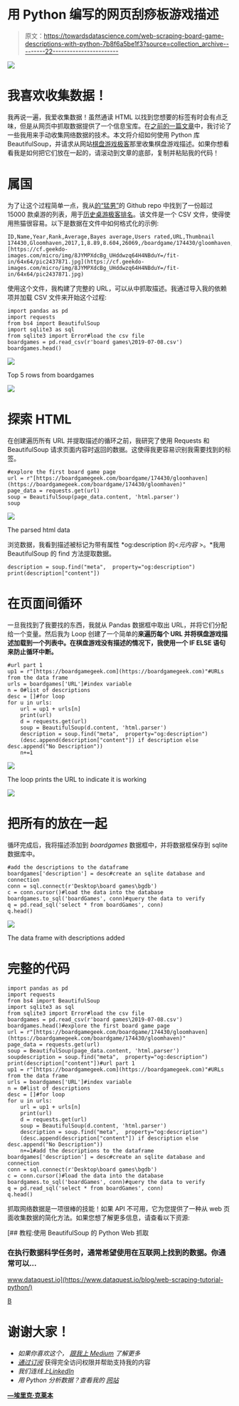 # 用 Python 编写的网页刮痧板游戏描述

> 原文：<https://towardsdatascience.com/web-scraping-board-game-descriptions-with-python-7b8f6a5be1f3?source=collection_archive---------22----------------------->

![](img/ad2d0a5c757cc8b0067e23ff1738746c.png)

# 我喜欢收集数据！

我再说一遍，我爱收集数据！虽然通读 HTML 以找到您想要的标签有时会有点乏味，但是从网页中抓取数据提供了一个信息宝库。在[之前的一篇文章](https://medium.com/@erickleppen01/embracing-manual-data-collection-9ebccbac578d)中，我讨论了一些我用来手动收集网络数据的技术。本文将介绍如何使用 Python 库 BeautifulSoup，并请求从网站[棋盘游戏极客](https://boardgamegeek.com)那里收集棋盘游戏描述。如果你想看看我是如何把它们放在一起的，请滚动到文章的底部，复制并粘贴我的代码！

# 属国

为了让这个过程简单一点，我从[的“猛男”](https://github.com/beefsack)的 Github repo 中找到了一份超过 15000 款桌游的列表，用于[历史桌游极客排名](https://github.com/beefsack/bgg-ranking-historicals)。该文件是一个 CSV 文件，使得使用熊猫很容易。以下是数据在文件中如何格式化的示例:

```
ID,Name,Year,Rank,Average,Bayes average,Users rated,URL,Thumbnail
174430,Gloomhaven,2017,1,8.89,8.604,26069,/boardgame/174430/gloomhaven,[https://cf.geekdo-images.com/micro/img/8JYMPXdcBg_UHddwzq64H4NBduY=/fit-in/64x64/pic2437871.jpg](https://cf.geekdo-images.com/micro/img/8JYMPXdcBg_UHddwzq64H4NBduY=/fit-in/64x64/pic2437871.jpg)
```

使用这个文件，我构建了完整的 URL，可以从中抓取描述。我通过导入我的依赖项并加载 CSV 文件来开始这个过程:

```
import pandas as pd
import requests
from bs4 import BeautifulSoup
import sqlite3 as sql
from sqlite3 import Error#load the csv file
boardgames = pd.read_csv(r'board games\2019-07-08.csv')
boardgames.head()
```

![](img/fcb7362ae127b644ecb087026ea64d52.png)

Top 5 rows from boardgames

![](img/996b78dbe03765042b84ab041c67e5f6.png)

# 探索 HTML

在创建遍历所有 URL 并提取描述的循环之前，我研究了使用 Requests 和 BeautifulSoup 请求页面内容时返回的数据。这使得我更容易识别我需要找到的标签。

```
#explore the first board game page
url = r"[https://boardgamegeek.com/boardgame/174430/gloomhaven](https://boardgamegeek.com/boardgame/174430/gloomhaven)"
page_data = requests.get(url)
soup = BeautifulSoup(page_data.content, 'html.parser')
soup
```

![](img/9e8e4b2da14db9f893e0dbb30efaed4a.png)

The parsed html data

浏览数据，我看到描述被标记为带有属性 *og:description 的<*元内容* >。*我用 BeautifulSoup 的 find 方法提取数据。

```
description = soup.find("meta",  property="og:description")
print(description["content"])
```

# 在页面间循环

一旦我找到了我要找的东西，我就从 Pandas 数据框中取出 URL，并将它们分配给一个变量。然后我为 Loop 创建了一个简单的**来遍历每个 URL 并将棋盘游戏描述加载到一个列表中。在棋盘游戏没有描述的情况下，我使用一个 **IF ELSE** 语句来防止循环中断。**

```
#url part 1
up1 = r"[https://boardgamegeek.com](https://boardgamegeek.com)"#URLs from the data frame
urls = boardgames['URL']#index variable
n = 0#list of descriptions
desc = []#for loop
for u in urls:
    url = up1 + urls[n]
    print(url)
    d = requests.get(url)
    soup = BeautifulSoup(d.content, 'html.parser')
    description = soup.find("meta",  property="og:description")
    (desc.append(description["content"]) if description else desc.append("No Description"))
    n+=1
```

![](img/1bf5a239ddf1fdfad7b98f6ff109eb8d.png)

The loop prints the URL to indicate it is working

![](img/721c6a7d5c7961729161098bdec1f5a3.png)

# 把所有的放在一起

循环完成后，我将描述添加到 *boardgames* 数据框中，并将数据框保存到 sqlite 数据库中。

```
#add the descriptions to the dataframe
boardgames['description'] = desc#create an sqlite database and connection
conn = sql.connect(r'Desktop\board games\bgdb')
c = conn.cursor()#load the data into the database
boardgames.to_sql('boardGames', conn)#query the data to verify
q = pd.read_sql('select * from boardGames', conn)
q.head()
```

![](img/39705c83b0d746c424f975a7832a5b72.png)

The data frame with descriptions added

# 完整的代码

```
import pandas as pd
import requests
from bs4 import BeautifulSoup
import sqlite3 as sql
from sqlite3 import Error#load the csv file
boardgames = pd.read_csv(r'board games\2019-07-08.csv')
boardgames.head()#explore the first board game page
url = r"[https://boardgamegeek.com/boardgame/174430/gloomhaven](https://boardgamegeek.com/boardgame/174430/gloomhaven)"
page_data = requests.get(url)
soup = BeautifulSoup(page_data.content, 'html.parser')
soupdescription = soup.find("meta",  property="og:description")
print(description["content"])#url part 1
up1 = r"[https://boardgamegeek.com](https://boardgamegeek.com)"#URLs from the data frame
urls = boardgames['URL']#index variable
n = 0#list of descriptions
desc = []#for loop
for u in urls:
    url = up1 + urls[n]
    print(url)
    d = requests.get(url)
    soup = BeautifulSoup(d.content, 'html.parser')
    description = soup.find("meta",  property="og:description")
    (desc.append(description["content"]) if description else desc.append("No Description"))
    n+=1#add the descriptions to the dataframe
boardgames['description'] = desc#create an sqlite database and connection
conn = sql.connect(r'Desktop\board games\bgdb')
c = conn.cursor()#load the data into the database
boardgames.to_sql('boardGames', conn)#query the data to verify
q = pd.read_sql('select * from boardGames', conn)
q.head()
```

抓取网络数据是一项很棒的技能！如果 API 不可用，它为您提供了一种从 web 页面收集数据的简化方法。如果您想了解更多信息，请查看以下资源:

[](https://www.dataquest.io/blog/web-scraping-tutorial-python/) [## 教程:使用 BeautifulSoup 的 Python Web 抓取

### 在执行数据科学任务时，通常希望使用在互联网上找到的数据。你通常可以…

www.dataquest.io](https://www.dataquest.io/blog/web-scraping-tutorial-python/) 

[B](https://www.crummy.com/software/BeautifulSoup/bs4/doc/#)

# 谢谢大家！

*   *如果你喜欢这个，* [*跟我上 Medium*](https://medium.com/@erickleppen) *了解更多*
*   [*通过订阅*](https://erickleppen.medium.com/membership) 获得完全访问权限并帮助支持我的内容
*   *我们连线上*[*LinkedIn*](https://www.linkedin.com/in/erickleppen01/)
*   *用 Python 分析数据？查看我的* [*网站*](https://pythondashboards.com/)

[**—埃里克·克莱本**](http://pythondashboards.com/)